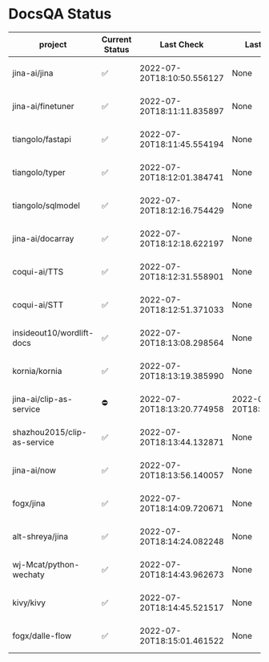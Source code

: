 # DocsQA Status

|          project          |Current Status|        Last Check        |      Last Downtime       |                % Uptime                |
|---------------------------|--------------|--------------------------|--------------------------|----------------------------------------|
|jina-ai/jina               |✅            |2022-07-20T18:10:50.556127|None                      |500.0 (since 2022-07-20 17:11:38.421227)|
|jina-ai/finetuner          |✅            |2022-07-20T18:11:11.835897|None                      |500.0 (since 2022-07-20 17:11:38.421227)|
|tiangolo/fastapi           |✅            |2022-07-20T18:11:45.554194|None                      |250.0 (since 2022-07-20 17:11:38.421227)|
|tiangolo/typer             |✅            |2022-07-20T18:12:01.384741|None                      |250.0 (since 2022-07-20 17:11:38.421227)|
|tiangolo/sqlmodel          |✅            |2022-07-20T18:12:16.754429|None                      |250.0 (since 2022-07-20 17:11:38.421227)|
|jina-ai/docarray           |✅            |2022-07-20T18:12:18.622197|None                      |250.0 (since 2022-07-20 17:11:38.421227)|
|coqui-ai/TTS               |✅            |2022-07-20T18:12:31.558901|None                      |250.0 (since 2022-07-20 17:11:38.421227)|
|coqui-ai/STT               |✅            |2022-07-20T18:12:51.371033|None                      |250.0 (since 2022-07-20 17:11:38.421227)|
|insideout10/wordlift-docs  |✅            |2022-07-20T18:13:08.298564|None                      |250.0 (since 2022-07-20 17:11:38.421227)|
|kornia/kornia              |✅            |2022-07-20T18:13:19.385990|None                      |250.0 (since 2022-07-20 17:11:38.421227)|
|jina-ai/clip-as-service    |⛔️           |2022-07-20T18:13:20.774958|2022-07-20T18:13:20.774813|0.0 (since 2022-07-20 17:11:38.421227)  |
|shazhou2015/clip-as-service|✅            |2022-07-20T18:13:44.132871|None                      |250.0 (since 2022-07-20 17:11:38.421227)|
|jina-ai/now                |✅            |2022-07-20T18:13:56.140057|None                      |250.0 (since 2022-07-20 17:11:38.421227)|
|fogx/jina                  |✅            |2022-07-20T18:14:09.720671|None                      |250.0 (since 2022-07-20 17:11:38.421227)|
|alt-shreya/jina            |✅            |2022-07-20T18:14:24.082248|None                      |250.0 (since 2022-07-20 17:11:38.421227)|
|wj-Mcat/python-wechaty     |✅            |2022-07-20T18:14:43.962673|None                      |250.0 (since 2022-07-20 17:11:38.421227)|
|kivy/kivy                  |✅            |2022-07-20T18:14:45.521517|None                      |250.0 (since 2022-07-20 17:11:38.421227)|
|fogx/dalle-flow            |✅            |2022-07-20T18:15:01.461522|None                      |250.0 (since 2022-07-20 17:11:38.421227)|
